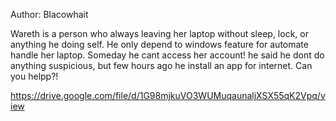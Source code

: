 Author: Blacowhait

Wareth is a person who always leaving her laptop without sleep, lock, or anything he doing self. He only depend to windows feature for automate handle her laptop. Someday he cant access her account! he said he dont do anything suspicious, but few hours ago he install an app for internet. Can you helpp?!

https://drive.google.com/file/d/1G98mjkuVO3WUMuqaunaljXSX55qK2Vpq/view
